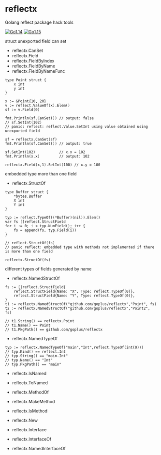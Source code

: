 # reflectx
Golang reflect package hack tools

[![Go1.14](https://github.com/goplus/reflectx/workflows/Go1.14/badge.svg)](https://github.com/goplus/reflectx/actions?query=workflow%3AGo1.14)
[![Go1.15](https://github.com/goplus/reflectx/workflows/Go1.15/badge.svg)](https://github.com/goplus/reflectx/actions?query=workflow%3AGo1.15)

struct unexported field can set
* reflectx.CanSet
* reflectx.Field
* reflectx.FieldByIndex
* reflectx.FieldByName
* reflectx.FieldByNameFunc

```
type Point struct {
    x int
    y int
}

x := &Point{10, 20}
v := reflect.ValueOf(x).Elem()
sf := v.Field(0)

fmt.Println(sf.CanSet()) // output: false
// sf.SetInt(102)        
// panic: reflect: reflect.Value.SetInt using value obtained using unexported field

sf = reflectx.CanSet(sf)
fmt.Println(sf.CanSet()) // output: true

sf.SetInt(102)           // x.x = 102
fmt.Println(x.x)         // output: 102

reflectx.Field(x,1).SetInt(100) // x.y = 100
```

embedded type more than one field
* reflectx.StructOf
```
type Buffer struct {
	*bytes.Buffer
	X int
	Y int
}

typ := reflect.TypeOf((*Buffer)(nil)).Elem()
var fs []reflect.StructField
for i := 0; i < typ.NumField(); i++ {
	fs = append(fs, typ.Field(i))
}

// reflect.StructOf(fs) 
// panic reflect: embedded type with methods not implemented if there is more than one field

reflectx.StructOf(fs)

```

different types of fields generated by name
* reflectx.NamedStructOf
```
fs := []reflect.StructField{
	reflect.StructField{Name: "X", Type: reflect.TypeOf(0)},
	reflect.StructField{Name: "Y", Type: reflect.TypeOf(0)},
}
t1 := reflectx.NamedStructOf("github.com/goplus/reflectx","Point", fs)
t2 := reflectx.NamedStructOf("github.com/goplus/reflectx","Point2", fs)

// t1.String() == reflectx.Point
// t1.Name() == Point
// t1.PkgPath() == github.com/goplus/reflectx
```
* reflectx.NamedTypeOf
```
typ := reflectx.NamedTypeOf("main","Int",reflect.TypeOf(int(0)))
// typ.Kind() == reflect.Int
// typ.String() == "main.Int"
// typ.Name() == "Int"
// typ.PkgPath() == "main"
```

* reflectx.IsNamed
* reflectx.ToNamed

* reflectx.MethodOf
* reflectx.MakeMethod
* reflectx.IsMethod
* reflectx.New
* reflectx.Interface

* reflectx.InterfaceOf
* reflectx.NamedInterfaceOf
